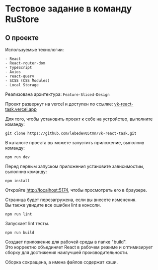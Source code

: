 # Тестовое задание в команду RuStore

## О проекте

Используемые технологии:

    - React
    - React-router-dom
    - TypeScript
    - Axios
    - react-query
    - SCSS (CSS Modules)
    - Local Storage

Реализована архитектура: `Feature-Sliced-Design`

Проект развернут на vercel и доступен по ссылке: [vk-react-task.vercel.app](vk-react-task.vercel.app)

Для того, чтобы установить проект к себе на устройство, выполните команду:

```shell
git clone https://github.com/lebedev05tmn/vk-react-task.git
```

В каталоге проекта вы можете запустить приложение, выполнив команду:

```shell
npm run dev
```

Перед первым запуском приложения установите зависимостиы, выполнив команду:

```shell
npm install
```

Откройте [http://localhost:5174](http://localhost:5174), чтобы просмотреть его в браузере.

Страница будет перезагружена, если вы внесете изменения.\
Вы также увидите все ошибки lint в консоли.

```shell
npm run lint
```

Запускает lint тесты.

```shell
npm run build
```

Создает приложение для рабочей среды в папке "build".\
Это корректно объединяет React в рабочем режиме и оптимизирует сборку для достижения наилучшей производительности.

Сборка сокращена, а имена файлов содержат хэши.
